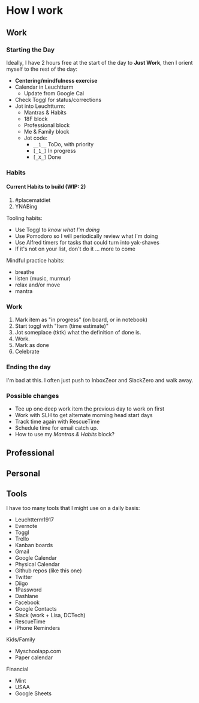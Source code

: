 # How I work

## Work

### Starting the Day

Ideally, I have 2 hours free at the start of the day to **Just Work**, then I orient myself to the rest of the day:

- **Centering/mindfulness exercise**
- Calendar in Leuchtturm
  - Update from Google Cal
- Check Toggl for status/corrections
- Jot into Leuchtturm:
  - Mantras & Habits
  - 18F block
  - Professional block
  - Me & Family block
  - Jot code:
    - `__1__` ToDo, with priority
    - `[_1_]` In progress
    - `[_X_]` Done
    
    
### Habits

#### Current Habits to build (WIP: 2)

1. \#placematdiet
2. YNABing


Tooling habits:
- Use Toggl to _know what I'm doing_
- Use Pomodoro so I will periodically review what I'm doing
- Use Alfred timers for tasks that could turn into yak-shaves
- If it's not on your list, don't do it
 ... more to come
 
Mindful practice habits:
- breathe
- listen (music, murmur)
- relax and/or move
- mantra

### Work

1. Mark item as "in progress" (on board, or in notebook)
2. Start toggl with "Item (time estimate)"
3. Jot someplace (tktk) what the definition of done is.
4. Work.
5. Mark as done
6. Celebrate
 
### Ending the day

I'm bad at this. I often just push to InboxZeor and SlackZero and walk away.
    
### Possible changes
- Tee up one deep work item the previous day to work on first
- Work with SLH to get alternate morning head start days
- Track time again with RescueTime
- Schedule time for email catch up.
- How to use my _Mantras &amp; Habits_ block?

## Professional

## Personal

## Tools

I have too many tools that I might use on a daily basis:
- Leuchtterm1917
- Evernote
- Toggl
- Trello
- Kanban boards
- Gmail
- Google Calendar
- Physical Calendar 
- Github repos (like this one)
- Twitter
- Diigo
- 1Password
- Dashlane
- Facebook
- Google Contacts
- Slack (work + Lisa, DCTech)
- RescueTime
- iPhone Reminders


Kids/Family
- Myschoolapp.com
- Paper calendar



Financial
- Mint
- USAA
- Google Sheets
